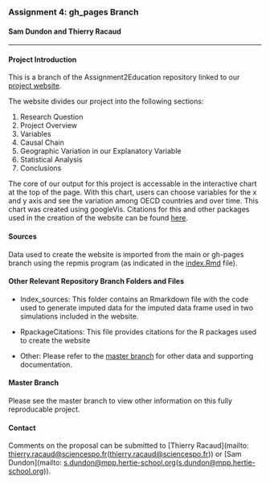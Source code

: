 ### Assignment 4: gh_pages Branch

#### Sam Dundon and Thierry Racaud
* * * 
#### Project Introduction
This is a branch of the Assignment2Education repository linked to our [project website](http://samdund.github.io/Assign2Education/).

The website divides our project into the following sections:

1. Research Question  
2. Project Overview
3. Variables
4. Causal Chain  
5. Geographic Variation in our Explanatory Variable
6. Statistical Analysis
7. Conclusions  

The core of our output for this project is accessable in the interactive chart at the top of the page.  With this chart, users can choose variables for the x and y axis and see the variation among OECD countries and over time.  This chart was created using googleVis.  Citations for this and other packages used in the creation of the website can be found [here](https://raw.githubusercontent.com/SamDund/Assign2Education/gh-pages/RpackageCitations.bib).  


#### Sources  
Data used to create the website is imported from the main or gh-pages branch using the repmis program (as indicated in the [index.Rmd](https://github.com/SamDund/Assign2Education/blob/gh-pages/index.Rmd) file).  


#### Other Relevant Repository Branch Folders and Files  


- Index_sources: This folder contains an Rmarkdown file with the code used to generate imputed data for the imputed data frame used in two simulations included in the website. 

- RpackageCitations: This file provides citations for the R packages used to create the website

- Other: Please refer to the [master branch](https://github.com/SamDund/Assign2Education/tree/master) for other data and supporting documentation.  


#### Master Branch  
Please see the master branch to view other information on this fully reproducable project.  


#### Contact
Comments on the proposal can be submitted to [Thierry Racaud](mailto: thierry.racaud@sciencespo.fr(thierry.racaud@sciencespo.fr)) or [Sam Dundon](mailto: s.dundon@mpp.hertie-school.org(s.dundon@mpp.hertie-school.org)).
